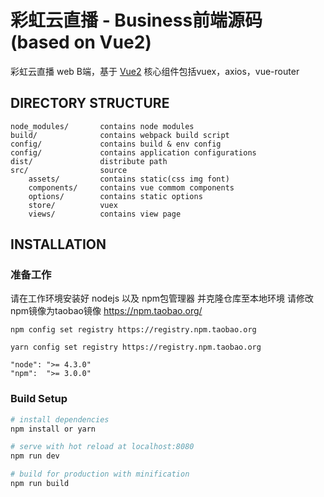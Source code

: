 彩虹云直播 - Business前端源码 (based on Vue2)
===========================

彩虹云直播 web B端，基于 [Vue2](https://vuejs.org)
核心组件包括vuex，axios，vue-router

DIRECTORY STRUCTURE
-------------------

    node_modules/       contains node modules
    build/              contains webpack build script
    config/             contains build & env config
    config/             contains application configurations
    dist/               distribute path
    src/                source
        assets/         contains static(css img font)
        components/     contains vue commom components
        options/        contains static options
        store/          vuex
        views/          contains view page


INSTALLATION
------------

### 准备工作

请在工作环境安装好 nodejs 以及 npm包管理器 并克隆仓库至本地环境
请修改npm镜像为taobao镜像 https://npm.taobao.org/

`npm config set registry https://registry.npm.taobao.org`

`yarn config set registry https://registry.npm.taobao.org`

```
"node": ">= 4.3.0"
"npm":  ">= 3.0.0"
```

### Build Setup

``` bash
# install dependencies
npm install or yarn

# serve with hot reload at localhost:8080
npm run dev

# build for production with minification
npm run build
```
